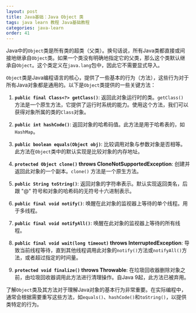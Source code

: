 ```yaml
---
layout: post
title: Java基础：Java Object 类
tags: java learn 教程 Java基础教程
categories: java-learn
order: 41
---
```

Java中的`Object`类是所有类的超类（父类）。换句话说，所有Java类都直接或间接地继承自`Object`类。如果一个类没有明确地指定它的父类，那么这个类默认继承自`Object`。这个类定义在`java.lang`包中，因此它不需要显式导入。

`Object`类是Java编程语言的核心，提供了一些基本的行为（方法），这些行为对于所有Java对象都是通用的。以下是`Object`类提供的一些关键方法：

1. **`public final Class<?> getClass()`**:
   返回此对象运行时的类。`getClass()` 方法是一个原生方法，它提供了运行时系统的能力。使用这个方法，我们可以获得对象所属的类的`Class`对象。

2. **`public int hashCode()`**:
   返回对象的哈希码值。此方法是用于哈希表的，如`HashMap`。

3. **`public boolean equals(Object obj)`**:
   比较调用对象与参数对象是否相等。此方法在`Object`类中的默认实现是比较对象的内存地址。

4. **`protected Object clone()` throws CloneNotSupportedException**:
   创建并返回此对象的一个副本。`clone()` 方法是一个原生方法。

5. **`public String toString()`**:
   返回对象的字符串表示。默认实现返回类名，后跟 "@" 符号和对象的哈希码的无符号十六进制表示。

6. **`public final void notify()`**:
   唤醒在此对象的监视器上等待的单个线程。用于多线程。

7. **`public final void notifyAll()`**:
   唤醒在此对象的监视器上等待的所有线程。

8. **`public final void wait(long timeout)` throws InterruptedException**:
   导致当前线程等待，直到其他线程调用此对象的`notify()`方法或`notifyAll()`方法，或者超过指定的时间量。

9. **`protected void finalize()` throws Throwable**:
   在垃圾回收器删除对象之前，由垃圾回收器调用此方法进行清理操作。自Java 9起，此方法已被弃用。

了解`Object`类及其方法对于理解Java对象的基本行为非常重要。在实际编程中，通常会根据需要重写这些方法，如`equals()`、`hashCode()`和`toString()`，以提供类特定的行为。